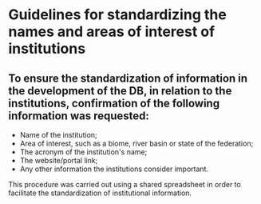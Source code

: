 # Guidelines for standardizing the names and areas of interest of institutions

## To ensure the standardization of information in the development of the DB, in relation to the institutions, confirmation of the following information was requested: ##

- Name of the institution;    
- Area of interest, such as a biome, river basin or state of the federation;    
- The acronym of the institution's name;    
- The website/portal link;    
- Any other information the institutions consider important.    

This procedure was carried out using a shared spreadsheet in order to facilitate the standardization of institutional information.
